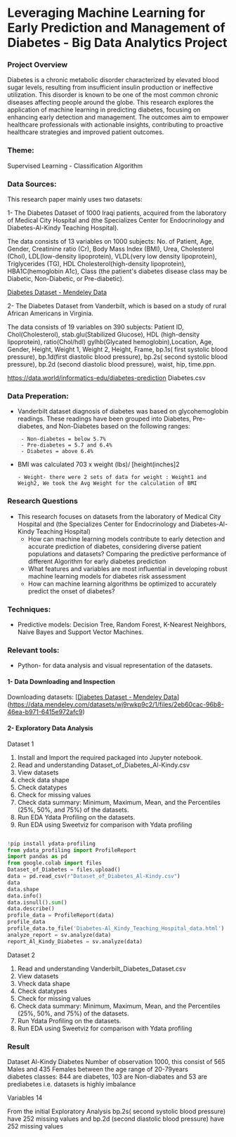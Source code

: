# Leveraging Machine Learning for Early Prediction and Management of Diabetes -  Big Data Analytics Project 

### Project Overview

Diabetes is a chronic metabolic disorder characterized by elevated blood sugar levels, resulting from insufficient insulin production or ineffective utilization. This disorder is known to be one of the most common chronic diseases affecting people around the globe. 
This research explores the application of machine learning in predicting diabetes, focusing on enhancing early detection and management. The outcomes aim to empower healthcare professionals with actionable insights, contributing to proactive healthcare strategies and improved patient outcomes. 

### Theme: 
Supervised Learning - Classification Algorithm

### Data Sources:
 This research paper mainly uses two datasets:
 
1- The Diabetes Dataset of 1000 Iraqi patients, acquired from the laboratory of Medical City Hospital and (the Specializes Center for Endocrinology and Diabetes-Al-Kindy Teaching Hospital). 

 The data consists of 13 variables on 1000 subjects: No. of Patient, Age, Gender, Creatinine ratio (Cr), Body Mass Index (BMI), Urea, Cholesterol (Chol), LDL(low-density lipoprotein), VLDL(very low density lipoprotein), Triglycerides (TG), HDL Cholesterol(high-density lipoprotein), HBA1C(hemoglobin A1c), Class (the patient's diabetes disease class may be Diabetic, Non-Diabetic, or Pre-diabetic).

 [Diabetes Dataset - Mendeley Data](https://data.mendeley.com/datasets/wj9rwkp9c2/1)
       
2- The Diabetes Dataset from Vanderbilt, which is based on a study of rural African Americans in Virginia.

   The data consists of 19 variables on 390 subjects:  Patient ID, Chol(Cholesterol), stab.glu(Stabilized Glucose), HDL (high-density lipoprotein), ratio(Chol/hdl) gylhb(Glycated hemoglobin),Location, Age, Gender, Height, Weight 1, Weight 2, Height, Frame, bp.1s( first systolic blood pressure), bp.1d(first diastolic blood pressure), bp.2s( second systolic blood pressure), bp.2d (second diastolic blood pressure), waist, hip, time.ppn.
   
   https://data.world/informatics-edu/diabetes-prediction   Diabetes.csv
  
### Data Preperation:

- Vanderbilt dataset diagnosis of diabetes was based on glycohemoglobin readings. These readings have been grouped into Diabetes, Pre-diabetes, and Non-Diabetes based on the following ranges:
  
       - Non-diabetes = below 5.7%
       - Pre-diabetes = 5.7 and 6.4%
       - Diabetes = above 6.4%
   
- BMI was calculated 703 x weight (lbs)/ [height(inches]2
  
      - Weight- there were 2 sets of data for weight : Weight1 and Weigh2, We took the Avg Weight for the calculation of BMI


### Research Questions
- This research focuses on datasets from the laboratory of Medical City Hospital and (the Specializes Center for Endocrinology and Diabetes-Al-Kindy Teaching Hospital)
   - How can machine learning models contribute to early detection and accurate prediction of diabetes, considering diverse patient populations and datasets? Comparing the predictive performance of different Algorithm for early diabetes prediction
   - What features and variables are most influential in developing robust machine learning models for diabetes risk assessment
   - How can machine learning algorithms be optimized to accurately predict the onset of diabetes?
   
     
### Techniques:
- Predictive models:  Decision Tree, Random Forest, K-Nearest Neighbors, Naive Bayes and Support Vector Machines.
  

### Relevant tools:
- Python- for data analysis and visual representation of the datasets.


#### 1- Data Downloading and Inspection
   
Downloading datasets:
[[Diabetes Dataset - Mendeley Data](https://data.mendeley.com/datasets/wj9rwkp9c2/1)](https://data.mendeley.com/datasets/wj9rwkp9c2/1/files/2eb60cac-96b8-46ea-b971-6415e972afc9)


#### 2- Exploratory Data Analysis

Dataset 1
1. Install and Import the required packaged into Jupyter notebook.
2. Read and understanding  Dataset_of_Diabetes_Al-Kindy.csv 
3. View datasets
4. check data shape 
5. Check datatypes 
6. Check for missing values 
7. Check data summary: Minimum, Maximum, Mean, and the Percentiles (25%, 50%, and 75%) of the datasets.
8. Run EDA Ydata Profiling on the datasets.
9. Run EDA using Sweetviz for comparison with Ydata profiling

``` Python

!pip install ydata-profiling
from ydata_profiling import ProfileReport
import pandas as pd
from google.colab import files
Dataset_of_Diabetes = files.upload()
data = pd.read_csv(r"Dataset_of_Diabetes_Al-Kindy.csv")
data
data.shape
data.info()
data.isnull().sum()
data.describe()
profile_data = ProfileReport(data)
profile_data
profile_data.to_file('Diabetes-Al_Kindy_Teaching_Hospital_data.html')
analyze_report = sv.analyze(data)
report_Al_Kindy_Diabetes = sv.analyze(data)
```
Dataset 2
1. Read and understanding  Vanderbilt_Diabetes_Dataset.csv 
2. View datasets
3. Vheck data shape 
4. Check datatypes 
5. Check for missing values 
6. Check data summary: Minimum, Maximum, Mean, and the Percentiles (25%, 50%, and 75%) of the datasets.
7. Run Ydata Profiling on the datasets.
8. Run EDA using Sweetviz for comparison with Ydata profiling


### Result 
Dataset Al-Kindy Diabetes
Number of observation 1000, this consist of 565 Males and 435 Females between the age range of 20-79years  
diabetes classes:   844 are diabetes, 103  are Non-diabates and 53 are prediabetes i.e. datasets is highly imbalance

Variables 14


From the initial Exploratory Analysis
bp.2s( second systolic blood pressure) have 252 missing values and bp.2d (second diastolic blood pressure) have 252 missing values 

